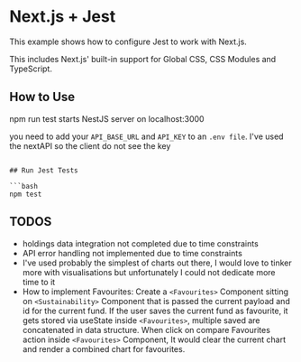 # Next.js + Jest

This example shows how to configure Jest to work with Next.js.

This includes Next.js' built-in support for Global CSS, CSS Modules and TypeScript.

## How to Use

npm run test starts NestJS server on localhost:3000

you need to add your `API_BASE_URL` and `API_KEY` to an `.env file`. I've used the nextAPI so the client do not see the key


```

## Run Jest Tests

```bash
npm test
```

## TODOS

- holdings data integration not completed due to time constraints
- API error handling not implemented due to time constraints
- I've used probably the simplest of charts out there, I would love to tinker more with visualisations but unfortunately I could not dedicate more time to it
- How to implement Favourites: Create a `<Favourites>` Component sitting on `<Sustainability>` Component that is passed the current payload and id for the current fund. If the user saves the current fund as favourite, it gets stored via useState inside `<Favourites>`, multiple saved are concatenated in data structure. When click on compare Favourites action inside `<Favourites>` Component, It would clear the current chart and render a combined chart for favourites. 
